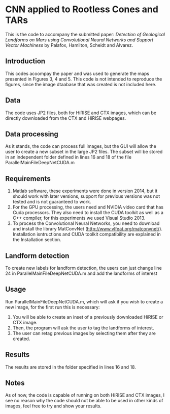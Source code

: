 # CNN applied to Rootless Cones and TARs

This is the code to accompany the submitted paper: *Detection of Geological Landforms on Mars using Convolutional Neural Networks and Support Vector Machiness* by Palafox, Hamilton, Scheidt and Alvarez.

## Introduction
This codes acoompay the paper and was used to generate the maps presented in Figures 3, 4 and 5. This code is not intended to reproduce the figures, since the image dtaabase that was created is not included here.

## Data
The code uses JP2 files, both for HiRISE and CTX images, which can be directly downloaded from the CTX and HiRISE webpages.

## Data processing
As it stands, the code can process full images, but the GUI will allow the user to create a new subset in the large JP2 files. The subset will be stored in an independent folder defined in lines 16 and 18 of the file ParallelMainFileDeepNetCUDA.m

## Requirements
1. Matlab software, these experiments were done in version 2014, but it should work with later versions, support for previous versions was not tested and is not guaranteed to work.
2. For the GPU processing, the users need and NVIDIA video card that has Cuda processors. They also need to install the CUDA toolkit as well as a C++ compiler, for this experiments we used Visual Studio 2013.
3. To process the Convolutional Neural Networks, you need to download and install the library MatConvNet (http://www.vlfeat.org/matconvnet/). Installation isntructions and CUDA toolkit compatibility are explained in the Installation section.

## Landform detection
To create new labels for landform detection, the users can just change line 24 in ParallelMainFileDeepNetCUDA.m and add the landforms of interest

## Usage

Run ParallelMainFileDeepNetCUDA.m, which will ask if you wish to create a new image, for the first run this is necessary:

1. You will be able to create an inset of a previously downloaded HiRISE or CTX image.
2. Then, the program will ask the user to tag the landforms of interest.
3. The user can retag previous images by selecting them after they are created.

## Results

The results are stored in the folder specified in lines 16 and 18.

## Notes

As of now, the code is capable of running on both HiRISE and CTX images, I see no reason why the code should not be able to be used in other kinds of images, feel free to try and show your results.
